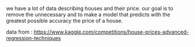 we have a lot of data describing houses and their price. our goal is to remove the unnecessary and to make a model that predicts with the greatest possible accuracy the price of a house.

data from : https://www.kaggle.com/competitions/house-prices-advanced-regression-techniques

